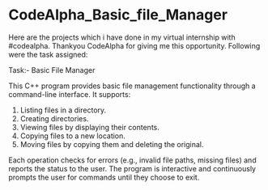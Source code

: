 # CodeAlpha_Basic_file_Manager
Here are the projects which i have done in my virtual internship with #codealpha. Thankyou CodeAlpha for giving me this opportunity. Following were the task assigned:

Task:- Basic File Manager

This C++ program provides basic file management functionality through a command-line interface. It supports:

1. Listing files in a directory.
2. Creating directories.
3. Viewing files by displaying their contents.
4. Copying files to a new location.
5. Moving files by copying them and deleting the original.



Each operation checks for errors (e.g., invalid file paths, missing files) and reports the status to the user. The program is interactive and continuously prompts the user for commands until they choose to exit.

